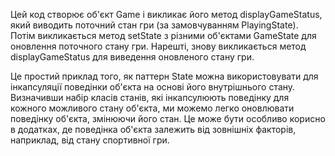 
Цей код створює об'єкт Game і викликає його метод displayGameStatus, який
виводить поточний стан гри (за замовчуванням PlayingState). Потім викликається
метод setState з різними об'єктами GameState для оновлення поточного стану гри.
Нарешті, знову викликається метод displayGameStatus для виведення оновленого стану гри.

Це простий приклад того, як паттерн State можна використовувати для інкапсуляції
поведінки об'єкта на основі його внутрішнього стану. Визначивши набір класів станів,
які інкапсулюють поведінку для кожного можливого стану об'єкта, ми можемо легко оновлювати
поведінку об'єкта, змінюючи його стан. Це може бути особливо корисно в додатках,
де поведінка об'єкта залежить від зовнішніх факторів, наприклад, від стану спортивної гри.